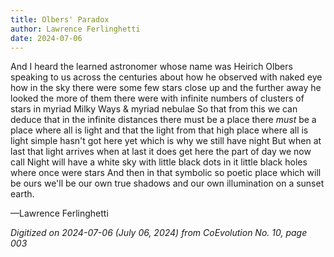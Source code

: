 ```yaml
---
title: Olbers' Paradox
author: Lawrence Ferlinghetti
date: 2024-07-06
---
```

And I heard the learned astronomer
whose name was Heirich Olbers
speaking to us across the centuries
about how he observed with naked eye
how in the sky there were
some few stars close up
and the further away he looked
the more of them there were
with infinite numbers of clusters of stars
in myriad Milky Ways & myriad nebulae
So that from this we can deduce
that in the infinite distances
there must be a place
there *must* be a place
where all is light
and that the light from that high place
where all is light
simple hasn't got here yet
which is why we still have night
But when at last that light arrives
when at last it does get here
the part of day we now call Night
will have a white sky
with little black dots in it
little black holes
where once were stars
And then in that symbolic
so poetic place
which will be ours
we'll be our own true shadows
and our own illumination
on a sunset earth.

—Lawrence Ferlinghetti
  
  
  
*Digitized on 2024-07-06 (July 06, 2024) from CoEvolution No. 10, page 003*